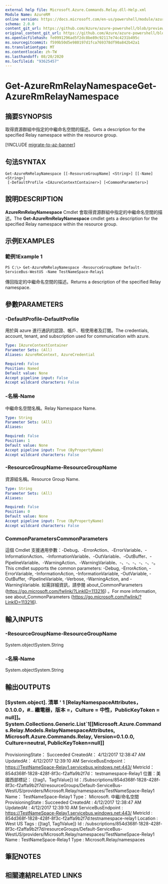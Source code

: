 ```yaml
---
external help file: Microsoft.Azure.Commands.Relay.dll-Help.xml
Module Name: AzureRM
online version: https://docs.microsoft.com/en-us/powershell/module/azurerm.relay/get-azurermrelaynamespace
schema: 2.0.0
content_git_url: https://github.com/Azure/azure-powershell/blob/preview/src/ResourceManager/Relay/Commands.Relay/help/Get-AzureRmRelayNamespace.md
original_content_git_url: https://github.com/Azure/azure-powershell/blob/preview/src/ResourceManager/Relay/Commands.Relay/help/Get-AzureRmRelayNamespace.md
ms.openlocfilehash: fe0991296ad5f2dc8be89c92117e74c4231b495c
ms.sourcegitcommit: f599b50d5e980197d1fca769378df90a842b42a1
ms.translationtype: MT
ms.contentlocale: zh-TW
ms.lasthandoff: 08/20/2020
ms.locfileid: "93625457"
---
```

# <span data-ttu-id="e8c64-101">Get-AzureRmRelayNamespace</span><span class="sxs-lookup"><span data-stu-id="e8c64-101">Get-AzureRmRelayNamespace</span></span>

## <span data-ttu-id="e8c64-102">摘要</span><span class="sxs-lookup"><span data-stu-id="e8c64-102">SYNOPSIS</span></span>
<span data-ttu-id="e8c64-103">取得資源群組中指定的中繼命名空間的描述。</span><span class="sxs-lookup"><span data-stu-id="e8c64-103">Gets a description for the specified Relay namespace within the resource group.</span></span>

[!INCLUDE [migrate-to-az-banner](../../includes/migrate-to-az-banner.md)]

## <span data-ttu-id="e8c64-104">句法</span><span class="sxs-lookup"><span data-stu-id="e8c64-104">SYNTAX</span></span>

```
Get-AzureRmRelayNamespace [[-ResourceGroupName] <String>] [[-Name] <String>]
 [-DefaultProfile <IAzureContextContainer>] [<CommonParameters>]
```

## <span data-ttu-id="e8c64-105">說明</span><span class="sxs-lookup"><span data-stu-id="e8c64-105">DESCRIPTION</span></span>
<span data-ttu-id="e8c64-106">**AzureRmRelayNamespace** Cmdlet 會取得資源群組中指定的中繼命名空間的描述。</span><span class="sxs-lookup"><span data-stu-id="e8c64-106">The **Get-AzureRmRelayNamespace** cmdlet gets a description for the specified Relay namespace within the resource group.</span></span>

## <span data-ttu-id="e8c64-107">示例</span><span class="sxs-lookup"><span data-stu-id="e8c64-107">EXAMPLES</span></span>

### <span data-ttu-id="e8c64-108">範例1</span><span class="sxs-lookup"><span data-stu-id="e8c64-108">Example 1</span></span>
```
PS C:\> Get-AzureRmRelayNamespace -ResourceGroupName Default-ServiceBus-WestUS -Name TestNameSpace-Relay1
```

<span data-ttu-id="e8c64-109">傳回指定的中繼命名空間的描述。</span><span class="sxs-lookup"><span data-stu-id="e8c64-109">Returns a description of the specified Relay namespace.</span></span>

## <span data-ttu-id="e8c64-110">參數</span><span class="sxs-lookup"><span data-stu-id="e8c64-110">PARAMETERS</span></span>

### <span data-ttu-id="e8c64-111">-DefaultProfile</span><span class="sxs-lookup"><span data-stu-id="e8c64-111">-DefaultProfile</span></span>
<span data-ttu-id="e8c64-112">用於與 azure 進行通訊的認證、帳戶、租使用者及訂閱。</span><span class="sxs-lookup"><span data-stu-id="e8c64-112">The credentials, account, tenant, and subscription used for communication with azure.</span></span>

```yaml
Type: IAzureContextContainer
Parameter Sets: (All)
Aliases: AzureRmContext, AzureCredential

Required: False
Position: Named
Default value: None
Accept pipeline input: False
Accept wildcard characters: False
```

### <span data-ttu-id="e8c64-113">-名稱</span><span class="sxs-lookup"><span data-stu-id="e8c64-113">-Name</span></span>
<span data-ttu-id="e8c64-114">中繼命名空間名稱。</span><span class="sxs-lookup"><span data-stu-id="e8c64-114">Relay Namespace Name.</span></span>

```yaml
Type: String
Parameter Sets: (All)
Aliases: 

Required: False
Position: 1
Default value: None
Accept pipeline input: True (ByPropertyName)
Accept wildcard characters: False
```

### <span data-ttu-id="e8c64-115">-ResourceGroupName</span><span class="sxs-lookup"><span data-stu-id="e8c64-115">-ResourceGroupName</span></span>
<span data-ttu-id="e8c64-116">資源組名稱。</span><span class="sxs-lookup"><span data-stu-id="e8c64-116">Resource Group Name.</span></span>

```yaml
Type: String
Parameter Sets: (All)
Aliases: 

Required: False
Position: 0
Default value: None
Accept pipeline input: True (ByPropertyName)
Accept wildcard characters: False
```

### <span data-ttu-id="e8c64-117">CommonParameters</span><span class="sxs-lookup"><span data-stu-id="e8c64-117">CommonParameters</span></span>
<span data-ttu-id="e8c64-118">這個 Cmdlet 支援通用參數：-Debug、-ErrorAction、-ErrorVariable、-InformationAction、-InformationVariable、-OutVariable、-OutBuffer、-PipelineVariable、-WarningAction、-WarningVariable、-、-、-、-、-、-。</span><span class="sxs-lookup"><span data-stu-id="e8c64-118">This cmdlet supports the common parameters: -Debug, -ErrorAction, -ErrorVariable, -InformationAction, -InformationVariable, -OutVariable, -OutBuffer, -PipelineVariable, -Verbose, -WarningAction, and -WarningVariable.</span></span> <span data-ttu-id="e8c64-119">如需詳細資訊，請參閱 about_CommonParameters (https://go.microsoft.com/fwlink/?LinkID=113216) 。</span><span class="sxs-lookup"><span data-stu-id="e8c64-119">For more information, see about_CommonParameters (https://go.microsoft.com/fwlink/?LinkID=113216).</span></span>

## <span data-ttu-id="e8c64-120">輸入</span><span class="sxs-lookup"><span data-stu-id="e8c64-120">INPUTS</span></span>

### <span data-ttu-id="e8c64-121">-ResourceGroupName</span><span class="sxs-lookup"><span data-stu-id="e8c64-121">-ResourceGroupName</span></span>
<span data-ttu-id="e8c64-122">System.object</span><span class="sxs-lookup"><span data-stu-id="e8c64-122">System.String</span></span>

### <span data-ttu-id="e8c64-123">-名稱</span><span class="sxs-lookup"><span data-stu-id="e8c64-123">-Name</span></span>
 <span data-ttu-id="e8c64-124">System.object</span><span class="sxs-lookup"><span data-stu-id="e8c64-124">System.String</span></span>

## <span data-ttu-id="e8c64-125">輸出</span><span class="sxs-lookup"><span data-stu-id="e8c64-125">OUTPUTS</span></span>

### <span data-ttu-id="e8c64-126">[System.object]. 清單 ' 1 [RelayNamespaceAttributes，0.1.0.0，#.. 繼電器，版本 =，Culture = 中性，PublicKeyToken = null]]。</span><span class="sxs-lookup"><span data-stu-id="e8c64-126">System.Collections.Generic.List\`1[[Microsoft.Azure.Commands.Relay.Models.RelayNamespaceAttributes, Microsoft.Azure.Commands.Relay, Version=0.1.0.0, Culture=neutral, PublicKeyToken=null]]</span></span>
<span data-ttu-id="e8c64-127">ProvisioningState： Succeeded CreatedAt： 4/12/2017 12:38:47 AM UpdatedAt： 4/12/2017 12:39:10 AM ServiceBusEndpoint： https://TestNameSpace-Relay1.servicebus.windows.net:443/ MetricId：854d368f-1828-428f-8f3c-f2affa9b2f7d： testnamespace-Relay1 位置：美國西部標記： {[tag1，Tag1Value]} Id：/Subscriptions/854d368f-1828-428f-8f3c-f2affa9b2f7d/resourceGroups/Default-ServiceBus-WestUS/providers/Microsoft.Relay/namespaces/TestNameSpace-Relay1 Name： TestNameSpace-Relay1 Type： Microsoft. 中繼/命名空間</span><span class="sxs-lookup"><span data-stu-id="e8c64-127">ProvisioningState  : Succeeded CreatedAt          : 4/12/2017 12:38:47 AM UpdatedAt          : 4/12/2017 12:39:10 AM ServiceBusEndpoint : https://TestNameSpace-Relay1.servicebus.windows.net:443/ MetricId           : 854d368f-1828-428f-8f3c-f2affa9b2f7d:testnamespace-relay1 Location           : West US Tags               : {[tag1, Tag1Value]} Id                 : /subscriptions/854d368f-1828-428f-8f3c-f2affa9b2f7d/resourceGroups/Default-ServiceBus-WestUS/providers/Microsoft.Relay/namespaces/TestNameSpace-Relay1 Name               : TestNameSpace-Relay1 Type               : Microsoft.Relay/namespaces</span></span>

## <span data-ttu-id="e8c64-128">筆記</span><span class="sxs-lookup"><span data-stu-id="e8c64-128">NOTES</span></span>

## <span data-ttu-id="e8c64-129">相關連結</span><span class="sxs-lookup"><span data-stu-id="e8c64-129">RELATED LINKS</span></span>

